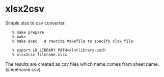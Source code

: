 # xlsx2csv


Simple xlsx to csv converter.

```
   % make prepare
   % make
   % make exec   # rewrite Makefile to specify xlsx file

   % export LD_LIBRARY_PATH=xlntlibrary-path
   % xlsx2csv filename.xlsx
```

The results are created as csv files which name comes from sheet name. (sheetname.csv)

